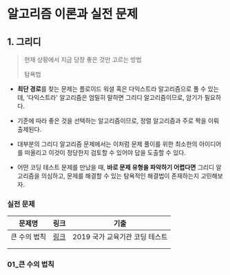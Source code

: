 # 알고리즘 이론과 실전 문제



## 1. 그리디

> 현재 상황에서 지금 당장 좋은 것만 고르는 방법
>
> 탐욕법

* **최단 경로**를 찾는 문제는 플로이드 워셜 혹은 다익스트라 알고리즘으로 풀 수 있는데, '다익스트라' 알고리즘은 엄밀히 말하면 그리디 알고리즘이므로, 암기가 필요하다.
* 기준에 따라 좋은 것을 선택하는 알고리즘이므로, 정렬 알고리즘과 주로 짝을 이뤄 출제된다. 



* 대부분의 그리디 알고리즘 문제에서는 이처럼 문제 풀이를 위한 최소한의 아이디어를 떠올리고 이것이 정당한지 검토할 수 있어야 답을 도출할 수 있다.
* 어떤 코딩 테스트 문제를 만났을 때, **바로 문제 유형을 파악하기 어렵다면** 그리디 알고리즘을 의심하고, 문제를 해결할 수 있는 탐욕적인 해결법이 존재하는지 고민해보자.

### 실전 문제

| 문제명       | 링크                 | 기출                           |
| ------------ | -------------------- | ------------------------------ |
| 큰 수의 법칙 | [링크](./ch03_01.py) | 2019 국가 교육기관 코딩 테스트 |
|              |                      |                                |
|              |                      |                                |

### 01_큰 수의 법칙